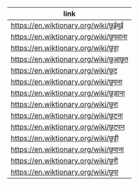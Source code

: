 |link|
|----|
|https://en.wiktionary.org/wiki/छुईमुई|
|https://en.wiktionary.org/wiki/छुपवाना|
|https://en.wiktionary.org/wiki/छुट्टा|
|https://en.wiktionary.org/wiki/छुआछूत|
|https://en.wiktionary.org/wiki/छुट|
|https://en.wiktionary.org/wiki/छुपना|
|https://en.wiktionary.org/wiki/छुड़ाना|
|https://en.wiktionary.org/wiki/छुरा|
|https://en.wiktionary.org/wiki/छुटना|
|https://en.wiktionary.org/wiki/छुटपन|
|https://en.wiktionary.org/wiki/छुट्टी|
|https://en.wiktionary.org/wiki/छुपाना|
|https://en.wiktionary.org/wiki/छुरी|
|https://en.wiktionary.org/wiki/छुपा|
